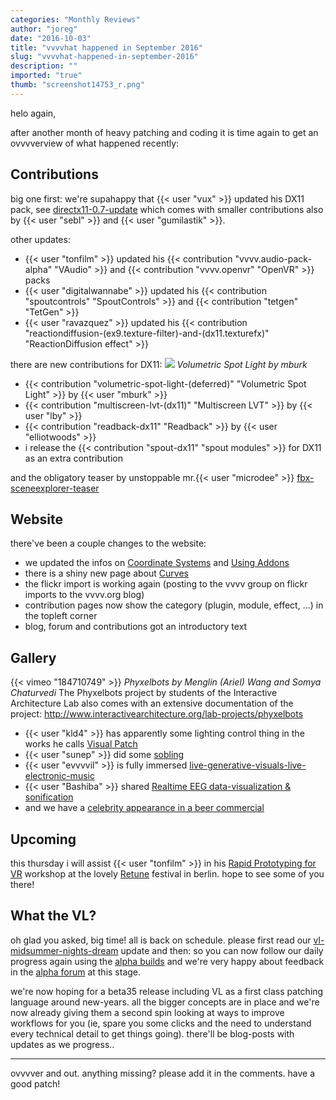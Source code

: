 ```yaml
---
categories: "Monthly Reviews"
author: "joreg"
date: "2016-10-03"
title: "vvvvhat happened in September 2016"
slug: "vvvvhat-happened-in-september-2016"
description: ""
imported: "true"
thumb: "screenshot14753_r.png"
---
```


helo again,

after another month of heavy patching and coding it is time again to get an ovvvverview of what happened recently: 

## Contributions

big one first: we're supahappy that {{< user "vux" >}} updated his DX11 pack, see [directx11-0.7-update](/blog/2016/directx11-0.7-update) which comes with smaller contributions also by {{< user "sebl" >}} and {{< user "gumilastik" >}}.

other updates:
- {{< user "tonfilm" >}} updated his {{< contribution "vvvv.audio-pack-alpha" "VAudio" >}} and {{< contribution "vvvv.openvr" "OpenVR" >}} packs
- {{< user "digitalwannabe" >}} updated his {{< contribution "spoutcontrols" "SpoutControls" >}} and {{< contribution "tetgen" "TetGen" >}}
- {{< user "ravazquez" >}} updated his {{< contribution "reactiondiffusion-(ex9.texture-filter)-and-(dx11.texturefx)" "ReactionDiffusion effect" >}}

there are new contributions for DX11:
![](screenshot14753_r.png) 
*Volumetric Spot Light by mburk*
- {{< contribution "volumetric-spot-light-(deferred)" "Volumetric Spot Light" >}} by {{< user "mburk" >}}
- {{< contribution "multiscreen-lvt-(dx11)" "Multiscreen LVT" >}} by {{< user "lby" >}}
- {{< contribution "readback-dx11" "Readback" >}} by {{< user "elliotwoods" >}}
- i release the {{< contribution "spout-dx11" "spout modules" >}} for DX11 as an extra contribution 

and the obligatory teaser by unstoppable mr.{{< user "microdee" >}} [fbx-sceneexplorer-teaser](/blog/fbx-sceneexplorer-teaser)

## Website

there've been a couple changes to the website:
- we updated the infos on [Coordinate Systems](https://betadocs.vvvv.org/topics/graphics/direct3d-9/basics/coordinate-systems/index.html) and [Using Addons](https://betadocs.vvvv.org/using-vvvv/patching/using-addons.html)
- there is a shiny new page about [Curves](https://betadocs.vvvv.org/topics/graphics/direct3d-9/geometry/curves/curves.html)
- the flickr import is working again (posting to the vvvv group on flickr imports to the vvvv.org blog)
- contribution pages now show the category (plugin, module, effect, ...) in the topleft corner
- blog, forum and contributions got an introductory text

## Gallery

{{< vimeo "184710749" >}}
*Phyxelbots by Menglin (Ariel) Wang and Somya Chaturvedi*
The Phyxelbots project by students of the Interactive Architecture Lab also comes with an extensive documentation of the project: http://www.interactivearchitecture.org/lab-projects/phyxelbots

- {{< user "kld4" >}} has apparently some lighting control thing in the works he calls [Visual Patch](https://www.youtube.com/watch?v=UhpUk6BtBZw)
- {{< user "sunep" >}} did some [sobling](/blog/sobling)
- {{< user "evvvvil" >}} is fully immersed [live-generative-visuals-live-electronic-music](/blog/live-generative-visuals-live-electronic-music)
- {{< user "Bashiba" >}} shared [Realtime EEG data-visualization & sonification](/blog/real-time-eeg-data-visualization-sonification)
- and we have a [celebrity appearance in a beer commercial](https://www.youtube.com/watch?v=-4sUsKQ_ik8)

## Upcoming

this thursday i will assist {{< user "tonfilm" >}} in his [Rapid Prototyping for VR](/blog/2016/rapid-prototyping-for-vr-with-vvvv-retune-festival) workshop at the lovely [Retune](https://retune.de) festival in berlin. hope to see some of you there!

## What the VL?

oh glad you asked, big time! all is back on schedule. please first read our [vl-midsummer-nights-dream](/blog/2016/vl-midsummer-nights-dream) update and then: so you can now follow our daily progress again using the [alpha builds](https://legacy.vvvv.org/downloads/previews) and we're very happy about feedback in the [alpha forum](https://discourse.vvvv.org/) at this stage. 

we're now hoping for a beta35 release including VL as a first class patching language around new-years. all the bigger concepts are in place and we're now already giving them a second spin looking at ways to improve workflows for you (ie, spare you some clicks and the need to understand every technical detail to get things going). there'll be blog-posts with updates as we progress..

---

ovvvver and out. anything missing? please add it in the comments. have a good patch!



